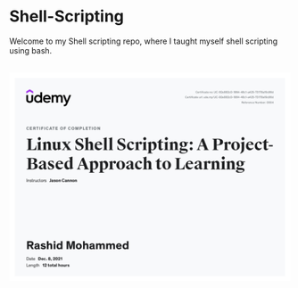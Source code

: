 # Shell-Scripting
Welcome to my Shell scripting repo, where I taught myself shell scripting using bash.

<br/>

<img src="UC-92e882c0-1864-48c1-a425-73178a19c86d.jpg" />


